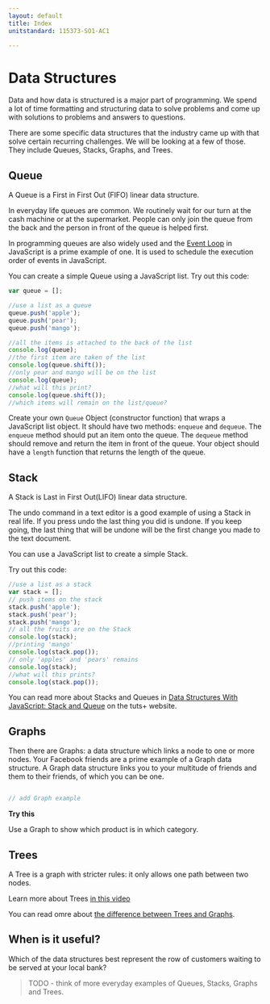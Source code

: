 ```yaml
---
layout: default
title: Index
unitstandard: 115373-SO1-AC1

---
```


# Data Structures

Data and how data is structured is a major part of programming. We spend a lot of time formatting and structuring data to solve problems and come up with solutions to problems and answers to questions.

There are some specific data structures that the industry came up with that solve certain recurring challenges. We will be looking at a few of those. They include Queues, Stacks, Graphs, and Trees.

## Queue

A Queue is a First in First Out (FIFO) linear data structure.

In everyday life queues are common. We routinely wait for our turn at the cash machine or at the supermarket. People can only join the queue from the back and the person in front of the queue is helped first.

In programming queues are also widely used and the [Event Loop](https://www.youtube.com/watch?v=8aGhZQkoFbQ) in JavaScript is a prime example of one. It is used to schedule the execution order of events in JavaScript.

You can create a simple Queue using a JavaScript list. Try out this code:

```javascript
var queue = [];

//use a list as a queue
queue.push('apple');
queue.push('pear');
queue.push('mango');

//all the items is attached to the back of the list
console.log(queue);
//the first item are taken of the list
console.log(queue.shift());
//only pear and mango will be on the list
console.log(queue);
//what will this print?
console.log(queue.shift());
//which items will remain on the list/queue?
```

Create your own `Queue` Object (constructor function) that wraps a JavaScript list object. It should have two methods: `enqueue` and `dequeue`. The `enqueue` method should put an item onto the queue. The `dequeue` method should remove and return the item in front of the queue. Your object should have a `length` function that returns the length of the queue.

## Stack

A Stack is Last in First Out(LIFO) linear data structure.

The undo command in a text editor is a good example of using a Stack in real life. If you press undo the last thing you did is undone. If you keep going, the last thing that will be undone will be the first change you made to the text document.

You can use a JavaScript list to create a simple Stack.

Try out this code:

```javascript
//use a list as a stack
var stack = [];
// push items on the stack
stack.push('apple');
stack.push('pear');
stack.push('mango');
// all the fruits are on the Stack
console.log(stack);
//printing 'mango'
console.log(stack.pop());
// only 'apples' and 'pears' remains
console.log(stack);
//what will this prints?
console.log(stack.pop());
```

You can read more about Stacks and Queues in  [Data Structures With JavaScript: Stack and Queue](http://code.tutsplus.com/articles/data-structures-with-javascript-stack-and-queue--cms-23348) on the tuts+ website.

## Graphs

Then there are Graphs: a data structure which links a node to one or more nodes. Your Facebook friends are a prime example of a Graph data structure. A Graph data structure links you to your multitude of friends and them to their friends,  of which you can be one.

```javascript

// add Graph example

```

**Try this**

Use a Graph to show which product is in which category.

## Trees

A Tree is a graph with stricter rules: it only allows one path between two nodes.

Learn more about Trees [in this video](https://www.youtube.com/watch?v=mFptHjTT3l8)

You can read omre about [the difference between Trees and Graphs](http://freefeast.info/difference-between/difference-between-trees-and-graphs-trees-vs-graphs/).

## When is it useful?

Which of the data structures best represent the row of customers waiting to be served at your local bank?

> TODO - think of more everyday examples of Queues, Stacks, Graphs and Trees.
